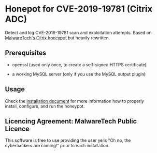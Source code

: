 # Honepot for CVE-2019-19781 (Citrix ADC)

Detect and log CVE-2019-19781 scan and exploitation attempts. Based on
[MalwareTech's Citrix honeypot](https://github.com/MalwareTech/CitrixHoneypot)
but heavily rewritten.

## Prerequisites

- openssl (used only once, to create a self-signed HTTPS certificate)

- a working MySQL server (only if you use the MySQL output plugin)

## Usage

Check the [installation document](docs/INSTALL.md) for more information how to
properly install, configure, and run the honeypot.

## Licencing Agreement: MalwareTech Public Licence

This software is free to use providing the user yells "Oh no, the cyberhackers
are coming!" prior to each installation.
